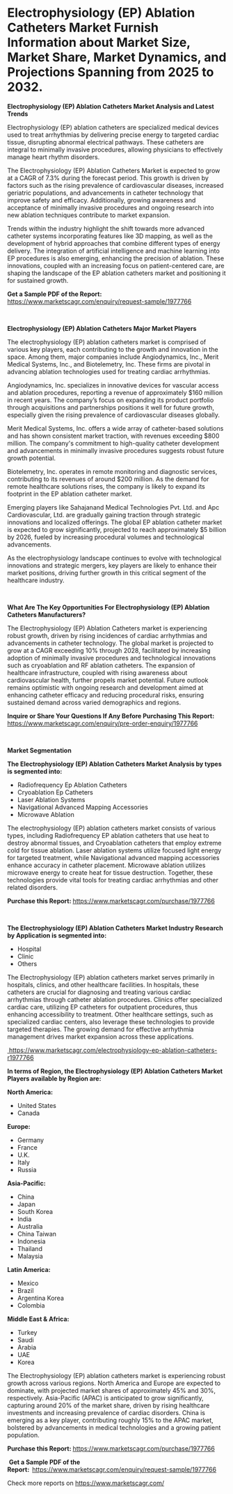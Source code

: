 <p><h1>Electrophysiology (EP) Ablation Catheters Market Furnish Information about Market Size, Market Share, Market Dynamics, and Projections Spanning from 2025 to 2032.</h1></p><p><strong>Electrophysiology (EP) Ablation Catheters Market Analysis and Latest Trends</strong></p>
<p><p>Electrophysiology (EP) ablation catheters are specialized medical devices used to treat arrhythmias by delivering precise energy to targeted cardiac tissue, disrupting abnormal electrical pathways. These catheters are integral to minimally invasive procedures, allowing physicians to effectively manage heart rhythm disorders. </p><p>The Electrophysiology (EP) Ablation Catheters Market is expected to grow at a CAGR of 7.3% during the forecast period. This growth is driven by factors such as the rising prevalence of cardiovascular diseases, increased geriatric populations, and advancements in catheter technology that improve safety and efficacy. Additionally, growing awareness and acceptance of minimally invasive procedures and ongoing research into new ablation techniques contribute to market expansion.</p><p>Trends within the industry highlight the shift towards more advanced catheter systems incorporating features like 3D mapping, as well as the development of hybrid approaches that combine different types of energy delivery. The integration of artificial intelligence and machine learning into EP procedures is also emerging, enhancing the precision of ablation. These innovations, coupled with an increasing focus on patient-centered care, are shaping the landscape of the EP ablation catheters market and positioning it for sustained growth.</p></p>
<p><strong>Get a Sample PDF of the Report:&nbsp;</strong> <a href="https://www.marketscagr.com/enquiry/request-sample/1977766?utm_campaign=2470&utm_medium=2&utm_source=Github&utm_content=ia&utm_term=05032025&utm_id=electrophysiology-ep-ablation-catheters">https://www.marketscagr.com/enquiry/request-sample/1977766</a></p>
<p>&nbsp;</p>
<p><strong>Electrophysiology (EP) Ablation Catheters Major Market Players</strong></p>
<p><p>The electrophysiology (EP) ablation catheters market is comprised of various key players, each contributing to the growth and innovation in the space. Among them, major companies include Angiodynamics, Inc., Merit Medical Systems, Inc., and Biotelemetry, Inc. These firms are pivotal in advancing ablation technologies used for treating cardiac arrhythmias.</p><p>Angiodynamics, Inc. specializes in innovative devices for vascular access and ablation procedures, reporting a revenue of approximately $160 million in recent years. The company’s focus on expanding its product portfolio through acquisitions and partnerships positions it well for future growth, especially given the rising prevalence of cardiovascular diseases globally.</p><p>Merit Medical Systems, Inc. offers a wide array of catheter-based solutions and has shown consistent market traction, with revenues exceeding $800 million. The company's commitment to high-quality catheter development and advancements in minimally invasive procedures suggests robust future growth potential.</p><p>Biotelemetry, Inc. operates in remote monitoring and diagnostic services, contributing to its revenues of around $200 million. As the demand for remote healthcare solutions rises, the company is likely to expand its footprint in the EP ablation catheter market.</p><p>Emerging players like Sahajanand Medical Technologies Pvt. Ltd. and Apc Cardiovascular, Ltd. are gradually gaining traction through strategic innovations and localized offerings. The global EP ablation catheter market is expected to grow significantly, projected to reach approximately $5 billion by 2026, fueled by increasing procedural volumes and technological advancements.</p><p>As the electrophysiology landscape continues to evolve with technological innovations and strategic mergers, key players are likely to enhance their market positions, driving further growth in this critical segment of the healthcare industry.</p></p>
<p>&nbsp;</p>
<p><strong>What Are The Key Opportunities For Electrophysiology (EP) Ablation Catheters Manufacturers?</strong></p>
<p><p>The Electrophysiology (EP) Ablation Catheters market is experiencing robust growth, driven by rising incidences of cardiac arrhythmias and advancements in catheter technology. The global market is projected to grow at a CAGR exceeding 10% through 2028, facilitated by increasing adoption of minimally invasive procedures and technological innovations such as cryoablation and RF ablation catheters. The expansion of healthcare infrastructure, coupled with rising awareness about cardiovascular health, further propels market potential. Future outlook remains optimistic with ongoing research and development aimed at enhancing catheter efficacy and reducing procedural risks, ensuring sustained demand across varied demographics and regions.</p></p>
<p><strong>Inquire or Share Your Questions If Any Before Purchasing This Report:</strong> <a href="https://www.marketscagr.com/enquiry/pre-order-enquiry/1977766?utm_campaign=2470&utm_medium=2&utm_source=Github&utm_content=ia&utm_term=05032025&utm_id=electrophysiology-ep-ablation-catheters">https://www.marketscagr.com/enquiry/pre-order-enquiry/1977766</a></p>
<p>&nbsp;</p>
<p><strong>Market Segmentation</strong></p>
<p><strong>The Electrophysiology (EP) Ablation Catheters Market Analysis by types is segmented into:</strong></p>
<p><ul><li>Radiofrequency Ep Ablation Catheters</li><li>Cryoablation Ep Catheters</li><li>Laser Ablation Systems</li><li>Navigational Advanced Mapping Accessories</li><li>Microwave Ablation</li></ul></p>
<p><p>The electrophysiology (EP) ablation catheters market consists of various types, including Radiofrequency EP ablation catheters that use heat to destroy abnormal tissues, and Cryoablation catheters that employ extreme cold for tissue ablation. Laser ablation systems utilize focused light energy for targeted treatment, while Navigational advanced mapping accessories enhance accuracy in catheter placement. Microwave ablation utilizes microwave energy to create heat for tissue destruction. Together, these technologies provide vital tools for treating cardiac arrhythmias and other related disorders.</p></p>
<p><strong>Purchase this Report:&nbsp;</strong><a href="https://www.marketscagr.com/purchase/1977766?utm_campaign=2470&utm_medium=2&utm_source=Github&utm_content=ia&utm_term=05032025&utm_id=electrophysiology-ep-ablation-catheters">https://www.marketscagr.com/purchase/1977766</a></p>
<p>&nbsp;</p>
<p><strong>The Electrophysiology (EP) Ablation Catheters Market Industry Research by Application is segmented into:</strong></p>
<p><ul><li>Hospital</li><li>Clinic</li><li>Others</li></ul></p>
<p><p>The Electrophysiology (EP) ablation catheters market serves primarily in hospitals, clinics, and other healthcare facilities. In hospitals, these catheters are crucial for diagnosing and treating various cardiac arrhythmias through catheter ablation procedures. Clinics offer specialized cardiac care, utilizing EP catheters for outpatient procedures, thus enhancing accessibility to treatment. Other healthcare settings, such as specialized cardiac centers, also leverage these technologies to provide targeted therapies. The growing demand for effective arrhythmia management drives market expansion across these applications.</p></p>
<p><a href="https://www.marketscagr.com/electrophysiology-ep-ablation-catheters-r1977766?utm_campaign=2470&utm_medium=2&utm_source=Github&utm_content=ia&utm_term=05032025&utm_id=electrophysiology-ep-ablation-catheters">&nbsp;https://www.marketscagr.com/electrophysiology-ep-ablation-catheters-r1977766</a></p>
<p><strong>In terms of Region, the Electrophysiology (EP) Ablation Catheters Market Players available by Region are:</strong></p>
<p>
    <p> <strong> North America: </strong>
        <ul>
            <li>United States</li>
            <li>Canada</li>
        </ul>
        </p> 
    <p> <strong> Europe: </strong>
        <ul>
            <li>Germany</li>
            <li>France</li>
            <li>U.K.</li>
            <li>Italy</li>
            <li>Russia</li>
        </ul>
        </p> 
    <p> <strong> Asia-Pacific: </strong>
        <ul>
            <li>China</li>
            <li>Japan</li>
            <li>South Korea</li>
            <li>India</li>
            <li>Australia</li>
            <li>China Taiwan</li>
            <li>Indonesia</li>
            <li>Thailand</li>
            <li>Malaysia</li>
        </ul>
        </p> 
    <p> <strong> Latin America: </strong>
        <ul>
            <li>Mexico</li>
            <li>Brazil</li>
            <li>Argentina Korea</li>
            <li>Colombia</li>
        </ul>
        </p> 
    <p> <strong> Middle East & Africa: </strong>
        <ul>
            <li>Turkey</li>
            <li>Saudi</li>
            <li>Arabia</li>
            <li>UAE</li>
            <li>Korea</li>
        </ul>
    </p>
    </p>
<p><p>The Electrophysiology (EP) ablation catheters market is experiencing robust growth across various regions. North America and Europe are expected to dominate, with projected market shares of approximately 45% and 30%, respectively. Asia-Pacific (APAC) is anticipated to grow significantly, capturing around 20% of the market share, driven by rising healthcare investments and increasing prevalence of cardiac disorders. China is emerging as a key player, contributing roughly 15% to the APAC market, bolstered by advancements in medical technologies and a growing patient population.</p></p>
<p><strong>Purchase this Report: </strong><a href="https://www.marketscagr.com/purchase/1977766?utm_campaign=2470&utm_medium=2&utm_source=Github&utm_content=ia&utm_term=05032025&utm_id=electrophysiology-ep-ablation-catheters">https://www.marketscagr.com/purchase/1977766</a></p>
<p>&nbsp;<strong>Get a Sample PDF of the Report:&nbsp;&nbsp;</strong><a href="https://www.marketscagr.com/enquiry/request-sample/1977766?utm_campaign=2470&utm_medium=2&utm_source=Github&utm_content=ia&utm_term=05032025&utm_id=electrophysiology-ep-ablation-catheters">https://www.marketscagr.com/enquiry/request-sample/1977766</a></p>
<p><strong></strong></p>
<p>Check more reports on <a href="https://www.marketscagr.com/?utm_campaign=2470&utm_medium=2&utm_source=Github&utm_content=ia&utm_term=05032025&utm_id=electrophysiology-ep-ablation-catheters">https://www.marketscagr.com/</a></p>